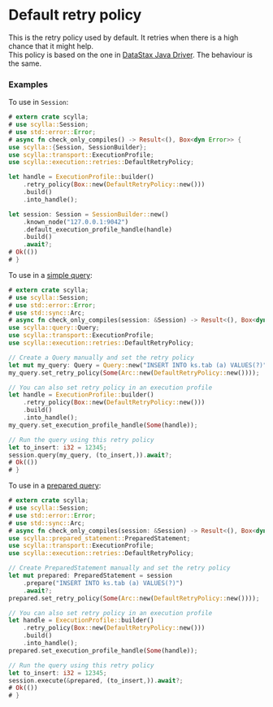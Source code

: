 # Default retry policy
This is the retry policy used by default. It retries when there is a high chance that it might help.\
This policy is based on the one in [DataStax Java Driver](https://docs.datastax.com/en/developer/java-driver/4.11/manual/core/retries/).
The behaviour is the same.

### Examples
To use in `Session`:
```rust
# extern crate scylla;
# use scylla::Session;
# use std::error::Error;
# async fn check_only_compiles() -> Result<(), Box<dyn Error>> {
use scylla::{Session, SessionBuilder};
use scylla::transport::ExecutionProfile;
use scylla::execution::retries::DefaultRetryPolicy;

let handle = ExecutionProfile::builder()
    .retry_policy(Box::new(DefaultRetryPolicy::new()))
    .build()
    .into_handle();

let session: Session = SessionBuilder::new()
    .known_node("127.0.0.1:9042")
    .default_execution_profile_handle(handle)
    .build()
    .await?;
# Ok(())
# }
```

To use in a [simple query](../queries/simple.md):
```rust
# extern crate scylla;
# use scylla::Session;
# use std::error::Error;
# use std::sync::Arc;
# async fn check_only_compiles(session: &Session) -> Result<(), Box<dyn Error>> {
use scylla::query::Query;
use scylla::transport::ExecutionProfile;
use scylla::execution::retries::DefaultRetryPolicy;

// Create a Query manually and set the retry policy
let mut my_query: Query = Query::new("INSERT INTO ks.tab (a) VALUES(?)");
my_query.set_retry_policy(Some(Arc::new(DefaultRetryPolicy::new())));

// You can also set retry policy in an execution profile
let handle = ExecutionProfile::builder()
    .retry_policy(Box::new(DefaultRetryPolicy::new()))
    .build()
    .into_handle();
my_query.set_execution_profile_handle(Some(handle));

// Run the query using this retry policy
let to_insert: i32 = 12345;
session.query(my_query, (to_insert,)).await?;
# Ok(())
# }
```

To use in a [prepared query](../queries/prepared.md):
```rust
# extern crate scylla;
# use scylla::Session;
# use std::error::Error;
# use std::sync::Arc;
# async fn check_only_compiles(session: &Session) -> Result<(), Box<dyn Error>> {
use scylla::prepared_statement::PreparedStatement;
use scylla::transport::ExecutionProfile;
use scylla::execution::retries::DefaultRetryPolicy;

// Create PreparedStatement manually and set the retry policy
let mut prepared: PreparedStatement = session
    .prepare("INSERT INTO ks.tab (a) VALUES(?)")
    .await?;
prepared.set_retry_policy(Some(Arc::new(DefaultRetryPolicy::new())));

// You can also set retry policy in an execution profile
let handle = ExecutionProfile::builder()
    .retry_policy(Box::new(DefaultRetryPolicy::new()))
    .build()
    .into_handle();
prepared.set_execution_profile_handle(Some(handle));

// Run the query using this retry policy
let to_insert: i32 = 12345;
session.execute(&prepared, (to_insert,)).await?;
# Ok(())
# }
```
